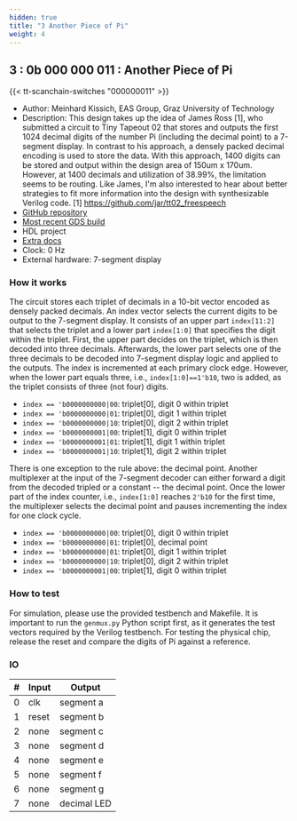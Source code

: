 ```yaml
---
hidden: true
title: "3 Another Piece of Pi"
weight: 4
---
```


## 3 : 0b 000 000 011 : Another Piece of Pi

{{< tt-scanchain-switches "000000011" >}}

* Author: Meinhard Kissich, EAS Group, Graz University of Technology
* Description: This design takes up the idea of James Ross [1], who submitted a circuit to Tiny Tapeout 02 that stores and outputs the first 1024 decimal digits of the number Pi (including the decimal point) to a 7-segment display. In contrast to his approach, a densely packed decimal encoding is used to store the data. With this approach, 1400 digits can be stored and output within the design area of 150um x 170um. However, at 1400 decimals and utilization of 38.99%, the limitation seems to be routing. Like James, I'm also interested to hear about better strategies to fit more information into the design with synthesizable Verilog code. [1] https://github.com/jar/tt02_freespeech
* [GitHub repository](https://github.com/meiniKi/tt03-another-piece-of-pi)
* [Most recent GDS build](https://github.com/meiniKi/tt03-another-piece-of-pi/actions/runs/4335463507)
* HDL project
* [Extra docs]()
* Clock: 0 Hz
* External hardware: 7-segment display



### How it works

The circuit stores each triplet of decimals in a 10-bit vector encoded as densely packed decimals. An index vector selects the current digits to be output to the 7-segment display. It consists of an upper part `index[11:2]` that selects the triplet and a lower part `index[1:0]` that specifies the digit within the triplet. First, the upper part decides on the triplet, which is then decoded into three decimals. Afterwards, the lower part selects one of the three decimals to be decoded into 7-segment display logic and applied to the outputs. The index is incremented at each primary clock edge. However, when the lower part equals three, i.e., `index[1:0]==1'b10`, two is added, as the triplet consists of three (not four) digits.

- `index == 'b0000000000|00`: triplet[0], digit 0 within triplet  
- `index == 'b0000000000|01`: triplet[0], digit 1 within triplet  
- `index == 'b0000000000|10`: triplet[0], digit 2 within triplet  
- `index == 'b0000000001|00`: triplet[1], digit 0 within triplet  
- `index == 'b0000000001|01`: triplet[1], digit 1 within triplet  
- `index == 'b0000000001|10`: triplet[1], digit 2 within triplet

There is one exception to the rule above: the decimal point. Another multiplexer at the input of the 7-segment decoder can either forward a digit from the decoded tripled or a constant -- the decimal point. Once the lower part of the index counter, i.e., `index[1:0]` reaches `2'b10` for the first time, the multiplexer selects the decimal point and pauses incrementing the index for one clock cycle.

- `index == 'b0000000000|00`: triplet[0], digit 0 within triplet  
- `index == 'b0000000000|01`: triplet[0], decimal point
- `index == 'b0000000000|01`: triplet[0], digit 1 within triplet  
- `index == 'b0000000000|10`: triplet[0], digit 2 within triplet  
- `index == 'b0000000001|00`: triplet[1], digit 0 within triplet  


### How to test

For simulation, please use the provided testbench and Makefile. It is important to run the `genmux.py` Python script first, as it generates the test vectors required by the Verilog testbench. For testing the physical chip, release the reset and compare the digits of Pi against a reference.


### IO

| # | Input        | Output       |
|---|--------------|--------------|
| 0 | clk  | segment a |
| 1 | reset  | segment b |
| 2 | none  | segment c |
| 3 | none  | segment d |
| 4 | none  | segment e |
| 5 | none  | segment f |
| 6 | none  | segment g |
| 7 | none  | decimal LED |
